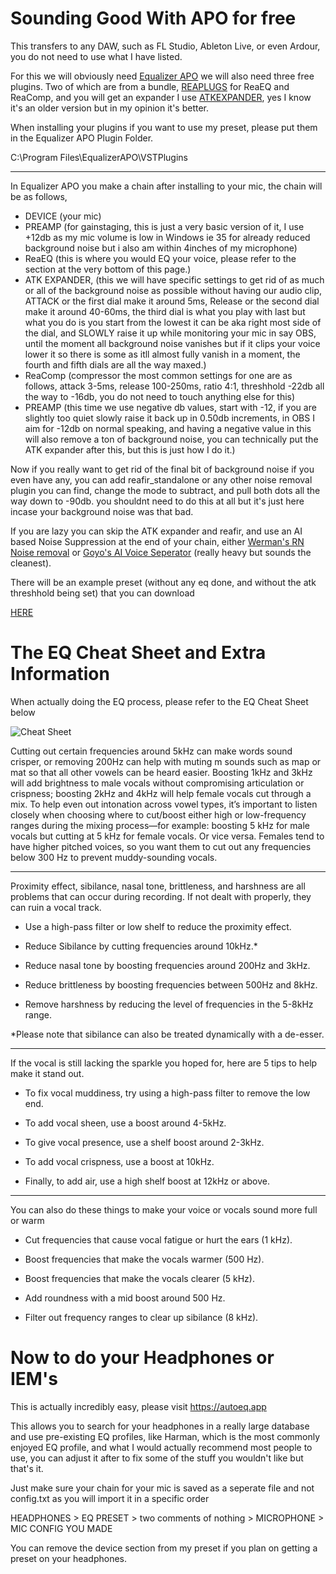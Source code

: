# Sounding Good With APO for free

This transfers to any DAW, such as FL Studio, Ableton Live, or even Ardour, you do not need to use what I have listed.

For this we will obviously need [Equalizer APO](https://sourceforge.net/projects/equalizerapo/) we will also need three free plugins. Two of which are from a bundle, [REAPLUGS](https://www.reaper.fm/reaplugs/) for ReaEQ and ReaComp, and you will get an expander I use [ATKEXPANDER](https://www.kvraudio.com/product/atkexpander-by-matthieu-brucher), yes I know it's an older version but in my opinion it's better.

When installing your plugins if you want to use my preset, please put them in the Equalizer APO Plugin Folder. 

C:\Program Files\EqualizerAPO\VSTPlugins

---------------------------------------------------------------

In Equalizer APO you make a chain after installing to your mic, the chain will be as follows,

* DEVICE (your mic)
* PREAMP (for gainstaging, this is just a very basic version of it, I use +12db as my mic volume is low in Windows ie 35 for already reduced background noise but i also am within 4inches of my microphone)
* ReaEQ (this is where you would EQ your voice, please refer to the section at the very bottom of this page.)
* ATK EXPANDER, (this we will have specific settings to get rid of as much or all of the background noise as possible without having our audio clip, ATTACK or the first dial make it around 5ms, Release or the second dial make it around 40-60ms, the third dial is what you play with last but what you do is you start from the lowest it can be aka right most side of the dial, and SLOWLY raise it up while monitoring your mic in say OBS, until the moment all background noise vanishes but if it clips your voice lower it so there is some as itll almost fully vanish in a moment, the fourth and fifth dials are all the way maxed.)
* ReaComp (compressor the most common settings for one are as follows, attack 3-5ms, release 100-250ms, ratio 4:1, threshhold -22db all the way to -16db, you do not need to touch anything else for this)
* PREAMP (this time we use negative db values, start with -12, if you are slightly too quiet slowly raise it back up in 0.50db increments, in OBS I aim for -12db on normal speaking, and having a negative value in this will also remove a ton of background noise, you can technically put the ATK expander after this, but this is just how I do it.)

Now if you really want to get rid of the final bit of background noise if you even have any, you can add reafir_standalone or any other noise removal plugin you can find, change the mode to subtract, and pull both dots all the way down to -90db. you shouldnt need to do this at all but it's just here incase your background noise was that bad.

If you are lazy you can skip the ATK expander and reafir, and use an AI based Noise Suppression at the end of your chain, either [Werman's RN Noise removal](https://github.com/werman/noise-suppression-for-voice) or [Goyo's AI Voice Seperator](https://goyo.app/) (really heavy but sounds the cleanest).

There will be an example preset (without any eq done, and without the atk threshhold being set) that you can download 

[HERE](https://github.com/YunaOneeChan/Sounding-Good-With-APO/blob/main/config.txt)

# The EQ Cheat Sheet and Extra Information

When actually doing the EQ process, please refer to the EQ Cheat Sheet below

![Cheat Sheet](https://github.com/YunaOneeChan/Sounding-Good-With-APO/blob/main/EQ%20Cheat%20Sheet.png)

Cutting out certain frequencies around 5kHz can make words sound crisper, or removing 200Hz can help with muting m sounds such as map or mat so that all other vowels can be heard easier. Boosting 1kHz and 3kHz will add brightness to male vocals without compromising articulation or crispness; boosting 2kHz and 4kHz will help female vocals cut through a mix. To help even out intonation across vowel types, it’s important to listen closely when choosing where to cut/boost either high or low-frequency ranges during the mixing process—for example: boosting 5 kHz for male vocals but cutting at 5 kHz for female vocals. Or vice versa. Females tend to have higher pitched voices, so you want them to cut out any frequencies below 300 Hz to prevent muddy-sounding vocals. 

------------------------------------------------------

Proximity effect, sibilance, nasal tone, brittleness, and harshness are all problems that can occur during recording. If not dealt with properly, they can ruin a vocal track. 

* Use a high-pass filter or low shelf to reduce the proximity effect. 

* Reduce Sibilance by cutting frequencies around 10kHz.*

* Reduce nasal tone by boosting frequencies around 200Hz and 3kHz. 

* Reduce brittleness by boosting frequencies between 500Hz and 8kHz. 

* Remove harshness by reducing the level of frequencies in the 5-8kHz range.

*Please note that sibilance can also be treated dynamically with a de-esser.

---------------------------------------------------

If the vocal is still lacking the sparkle you hoped for, here are 5 tips to help make it stand out.

* To fix vocal muddiness, try using a high-pass filter to remove the low end. 

* To add vocal sheen, use a boost around 4-5kHz. 

* To give vocal presence, use a shelf boost around 2-3kHz. 

* To add vocal crispness, use a boost at 10kHz. 

* Finally, to add air, use a high shelf boost at 12kHz or above.

--------------------------------------------------

You can also do these things to make your voice or vocals sound more full or warm

* Cut frequencies that cause vocal fatigue or hurt the ears (1 kHz).

* Boost frequencies that make the vocals warmer (500 Hz).

* Boost frequencies that make the vocals clearer (5 kHz).

* Add roundness with a mid boost around 500 Hz.

* Filter out frequency ranges to clear up sibilance (8 kHz).



# Now to do your Headphones or IEM's

This is actually incredibly easy, please visit https://autoeq.app

This allows you to search for your headphones in a really large database and use pre-existing EQ profiles, like Harman, which is the most commonly enjoyed EQ profile, and what I would actually recommend most people to use, you can adjust it after to fix some of the stuff you wouldn't like but that's it. 

Just make sure your chain for your mic is saved as a seperate file and not config.txt as you will import it in a specific order

HEADPHONES > EQ PRESET > two comments of nothing > MICROPHONE > MIC CONFIG YOU MADE

You can remove the device section from my preset if you plan on getting a preset on your headphones.
